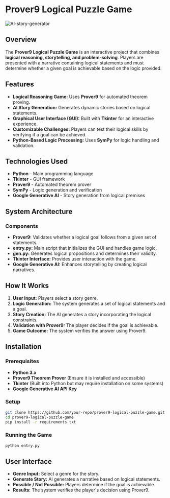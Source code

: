 # Prover9 Logical Puzzle Game
![AI-story-generator](https://github.com/user-attachments/assets/fdc100ca-9413-4674-b37c-45fe362e6c6a)
## Overview
The **Prover9 Logical Puzzle Game** is an interactive project that combines **logical reasoning, storytelling, and problem-solving**. Players are presented with a narrative containing logical statements and must determine whether a given goal is achievable based on the logic provided.

## Features
- **Logical Reasoning Game:** Uses **Prover9** for automated theorem proving.
- **AI Story Generation:** Generates dynamic stories based on logical statements.
- **Graphical User Interface (GUI):** Built with **Tkinter** for an interactive experience.
- **Customizable Challenges:** Players can test their logical skills by verifying if a goal can be achieved.
- **Python-Based Logic Processing:** Uses **SymPy** for logic handling and validation.

## Technologies Used
- **Python** - Main programming language
- **Tkinter** - GUI framework
- **Prover9** - Automated theorem prover
- **SymPy** - Logic generation and verification
- **Google Generative AI** - Story generation from logical premises

## System Architecture
### Components
- **Prover9:** Validates whether a logical goal follows from a given set of statements.
- **entry.py:** Main script that initializes the GUI and handles game logic.
- **gen.py:** Generates logical propositions and determines their validity.
- **Tkinter Interface:** Provides user interaction with the game.
- **Google Generative AI:** Enhances storytelling by creating logical narratives.

## How It Works
1. **User Input:** Players select a story genre.
2. **Logic Generation:** The system generates a set of logical statements and a goal.
3. **Story Creation:** The AI generates a story incorporating the logical constraints.
4. **Validation with Prover9:** The player decides if the goal is achievable.
5. **Game Outcome:** The system verifies the answer using Prover9.

## Installation

### Prerequisites
- **Python 3.x**
- **Prover9 Theorem Prover** (Ensure it is installed and accessible)
- **Tkinter** (Built into Python but may require installation on some systems)
- **Google Generative AI API Key**

### Setup
```sh
git clone https://github.com/your-repo/prover9-logical-puzzle-game.git
cd prover9-logical-puzzle-game
pip install -r requirements.txt
```

### Running the Game
```sh
python entry.py
```

## User Interface
- **Genre Input:** Select a genre for the story.
- **Generate Story:** AI generates a narrative based on logical statements.
- **Possible / Not Possible:** Players determine if the goal is achievable.
- **Results:** The system verifies the player's decision using Prover9.

